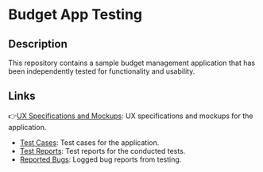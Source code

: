 # Budget App Testing

## Description

This repository contains a sample budget management application that has been independently tested for functionality and usability.

## Links

👉[UX Specifications and Mockups](https://github.com/Martabtk/manual_testing_examples/blob/main/UX_Specs.png): UX specifications and mockups for the application.
- [Test Cases](https://github.com/Martabtk/manual_testing_examples/tree/main/Test_cases): Test cases for the application.
- [Test Reports](link_to_test_reports_folder): Test reports for the conducted tests.
- [Reported Bugs](link_to_bug_reports_folder): Logged bug reports from testing.

